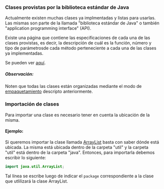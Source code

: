 ### Clases provistas por la biblioteca estándar de Java
Actualmente existen muchas clases ya implmentadas y
listas para usarlas. Las mismas son parte de la llamada
"biblioteca estándar de Java" o también "application 
programming interface" (API).

Existe una página que contiene las especificaciones de cada
una de las clases provistas, es decir, la descripción de
cuál es la función, número y tipo de parámetrosde cada método 
perteneciente a cada una de las clases ya implementadas.

Se pueden ver [aquí](https://docs.oracle.com/javase/8/docs/api/).

##### Observación:
Noten que todas las clases están organizadas mediante el modo
de [empaquetamiento](https://github.com/labopoo/ejercicios/blob/master/marzo/18/empaquetamientoDeClases.md) descripto anteriormente.

### Importación de clases
Para importar una clase es necesario tener en cuenta la
ubicación de la misma.

#### Ejemplo:
Si queremos importar la clase llamada [ArrayList](https://docs.oracle.com/javase/8/docs/api/)
basta con saber dónde está ubicada.
La misma está ubicada dentro de la carpeta "util" y la carpeta "util" está dentro de la
carpeta "java". Entonces, para importarla debemos escribir lo siguiente:
```java
import java.util.ArrayList;
```
Tal línea se escribe luego de indicar el ```package``` correspondiente a la clase
que utlilizará la clase ArrayList.
